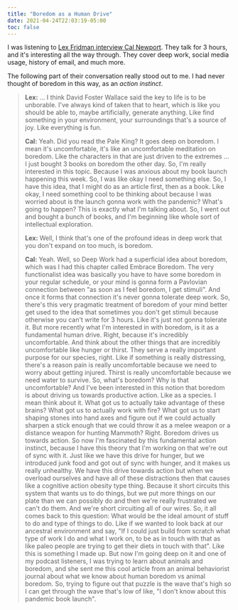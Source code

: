 ```yaml
---
title: "Boredom as a Human Drive"
date: 2021-04-24T22:03:19-05:00
toc: false
---
```


I was listening to [Lex Fridman interview Cal Newport](https://youtu.be/y3Umo_jd5AA). They talk for 3 hours, and it's interesting all the way through. They cover deep work, social media usage, history of email, and much more.

The following part of their conversation really stood out to me. I had never thought of boredom in this way, as an _action instinct_.

> **Lex:** ... I think David Foster Wallace said the key to life is to be unborable. I've always kind of taken that to heart, which is like you should be able to, maybe artificially, generate anything. Like find something in your environment, your surroundings that's a source of joy. Like everything is fun.
>
> **Cal:** Yeah. Did you read the Pale King? It goes deep on boredom. I mean it's uncomfortable, it's like an uncomfortable meditation on boredom. Like the characters in that are just driven to the extremes ... I just bought 3 books on boredom the other day. So, I'm really interested in this topic. Because I was anxious about my book launch happening this week. So, I was like okay I need something else. So, I have this idea, that I might do as an article first, then as a book. Like okay, I need something cool to be thinking about because I was worried about is the launch gonna work with the pandemic? What's going to happen? This is exactly what I'm talking about. So, I went out and bought a bunch of books, and I'm beginning like whole sort of intellectual exploration.
>
> **Lex:** Well, I think that's one of the profound ideas in deep work that you don't expand on too much, is boredom.
>
> **Cal:** Yeah. Well, so Deep Work had a superficial idea about boredom, which was I had this chapter called Embrace Boredom. The very functionalist idea was basically you have to have some boredom in your regular schedule, or your mind is gonna form a Pavlovian connection between "as soon as I feel boredom, I get stimuli". And once it forms that connection it's never gonna tolerate deep work. So, there's this very pragmatic treatment of boredom of your mind better get used to the idea that sometimes you don't get stimuli because otherwise you can't write for 3 hours. Like it's just not gonna tolerate it. But more recently what I'm interested in with boredom, is it as a fundamental human drive. Right, because it's incredibly uncomfortable. And think about the other things that are incredibly uncomfortable like hunger or thirst. They serve a really important purpose for our species, right. Like if something is really distressing, there's a reason pain is really uncomfortable because we need to worry about getting injured. Thirst is really uncomfortable because we need water to survive. So, what's boredom? Why is that uncomfortable? And I've been interested in this notion that boredom is about driving us towards productive action. Like as a species. I mean think about it. What got us to actually take advantage of these brains? What got us to actually work with fire? What got us to start shaping stones into hand axes and figure out if we could actually sharpen a stick enough that we could throw it as a melee weapon or a distance weapon for hunting Mammoth? Right. Boredom drives us towards action. So now I'm fascinated by this fundamental action instinct, because I have this theory that I'm working on that we're out of sync with it. Just like we have this drive for hunger, but we introduced junk food and got out of sync with hunger, and it makes us really unhealthy. We have this drive towards action but when we overload ourselves and have all of these distractions then that causes like a cognitive action obesity type thing. Because it short circuits this system that wants us to do things, but we put more things on our plate than we can possibly do and then we're really frustrated we can't do them. And we're short circuiting all of our wires. So, it all comes back to this question: What would be the ideal amount of stuff to do and type of things to do. Like if we wanted to look back at our ancestral environment and say, "If I could just build from scratch what type of work I do and what I work on, to be as in touch with that as like paleo people are trying to get their diets in touch with that". Like this is something I made up. But now I'm going deep on it and one of my podcast listeners, I was trying to learn about animals and boredom, and she sent me this cool article from an animal behaviorist journal about what we know about human boredom vs animal boredom. So, trying to figure out that puzzle is the wave that's high so I can get through the wave that's low of like, "I don't know about this pandemic book launch".
